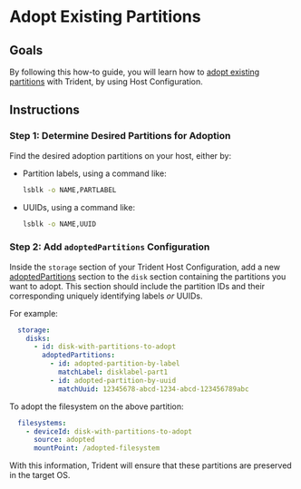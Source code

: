 
# Adopt Existing Partitions

## Goals

By following this how-to guide, you will learn how
to [adopt existing partitions](../Explanation/Partition-Adoption.md)
with Trident, by using Host Configuration.

## Instructions

### Step 1: Determine Desired Partitions for Adoption

Find the desired adoption partitions on your host, either by:

* Partition labels, using a command like:

    ``` bash
    lsblk -o NAME,PARTLABEL
    ```

* UUIDs, using a command like:

    ``` bash
    lsblk -o NAME,UUID
    ```

### Step 2: Add `adoptedPartitions` Configuration

Inside the `storage` section of your Trident Host Configuration,
add a new [adoptedPartitions](../Reference/Host-Configuration/API-Reference/AdoptedPartition.md)
section to the `disk` section containing the partitions you want
to adopt. This section should include the partition IDs and their
corresponding uniquely identifying labels _or_ UUIDs.

For example:

```yaml
  storage:
    disks:
      - id: disk-with-partitions-to-adopt
        adoptedPartitions:
          - id: adopted-partition-by-label
            matchLabel: disklabel-part1
          - id: adopted-partition-by-uuid
            matchUuid: 12345678-abcd-1234-abcd-123456789abc
  ```

To adopt the filesystem on the above partition:

``` yaml
  filesystems:
    - deviceId: disk-with-partitions-to-adopt
      source: adopted
      mountPoint: /adopted-filesystem
```

With this information, Trident will ensure that these partitions are
preserved in the target OS.

